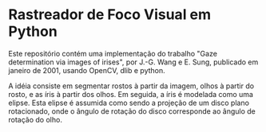 # Rastreador de Foco Visual em Python

Este repositório contém uma implementação do trabalho "Gaze determination via images of irises", por J.-G. Wang e E. Sung, publicado em janeiro de 2001, usando OpenCV, dlib e python.

A idéia consiste em segmentar rostos à partir da imagem, olhos à partir do rosto, e as íris à partir dos olhos. Em seguida, a íris é modelada como uma elipse. Esta elipse é assumida como sendo a projeção de um disco plano rotacionado, onde o ângulo de rotação do disco corresponde ao ângulo de rotação do olho.

